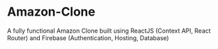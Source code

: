 # Amazon-Clone
A fully functional Amazon Clone built using ReactJS (Context API, React Router) and Firebase (Authentication, Hosting, Database) 
